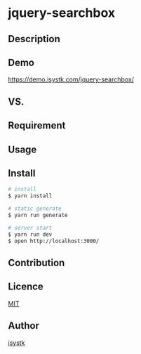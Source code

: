 jquery-searchbox
====

## Description

## Demo
https://demo.isystk.com/jquery-searchbox/

## VS. 

## Requirement

## Usage

## Install

``` bash
# install
$ yarn install

# static generate
$ yarn run generate

# server start
$ yarn run dev
$ open http://localhost:3000/
```

## Contribution

## Licence

[MIT](https://github.com/isystk/jquery-searchbox/LICENCE)

## Author

[isystk](https://github.com/isystk)


